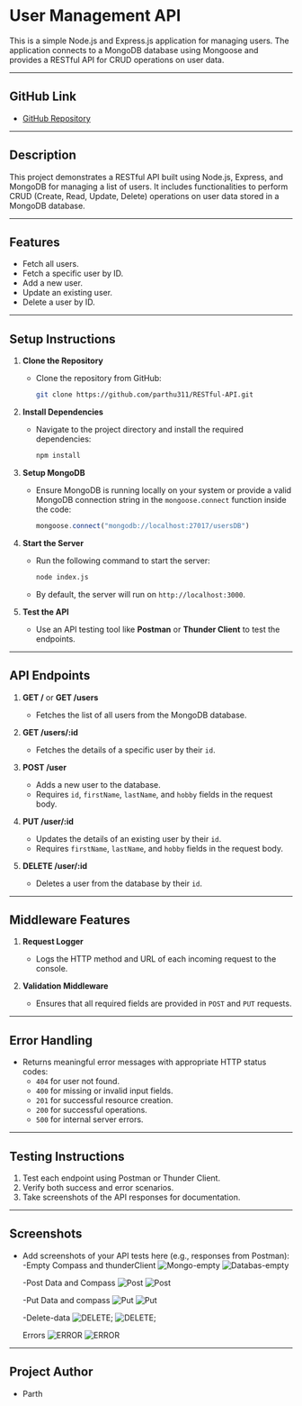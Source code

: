# User Management API

This is a simple Node.js and Express.js application for managing users. The application connects to a MongoDB database using Mongoose and provides a RESTful API for CRUD operations on user data.

---

## **GitHub Link**
- [GitHub Repository](https://github.com/parthu311/RESTful-API)

---

## **Description**
This project demonstrates a RESTful API built using Node.js, Express, and MongoDB for managing a list of users. It includes functionalities to perform CRUD (Create, Read, Update, Delete) operations on user data stored in a MongoDB database.

---

## **Features**
- Fetch all users.
- Fetch a specific user by ID.
- Add a new user.
- Update an existing user.
- Delete a user by ID.

---

## **Setup Instructions**

1. **Clone the Repository**
   - Clone the repository from GitHub:
     ```bash
     git clone https://github.com/parthu311/RESTful-API.git
     ```

2. **Install Dependencies**
   - Navigate to the project directory and install the required dependencies:
     ```bash
     npm install
     ```

3. **Setup MongoDB**
   - Ensure MongoDB is running locally on your system or provide a valid MongoDB connection string in the `mongoose.connect` function inside the code:
     ```javascript
     mongoose.connect("mongodb://localhost:27017/usersDB")
     ```

4. **Start the Server**
   - Run the following command to start the server:
     ```bash
     node index.js
     ```
   - By default, the server will run on `http://localhost:3000`.

5. **Test the API**
   - Use an API testing tool like **Postman** or **Thunder Client** to test the endpoints.

---

## **API Endpoints**

1. **GET /** or **GET /users**
   - Fetches the list of all users from the MongoDB database.

2. **GET /users/:id**
   - Fetches the details of a specific user by their `id`.

3. **POST /user**
   - Adds a new user to the database.
   - Requires `id`, `firstName`, `lastName`, and `hobby` fields in the request body.

4. **PUT /user/:id**
   - Updates the details of an existing user by their `id`.
   - Requires `firstName`, `lastName`, and `hobby` fields in the request body.

5. **DELETE /user/:id**
   - Deletes a user from the database by their `id`.

---

## **Middleware Features**

1. **Request Logger**
   - Logs the HTTP method and URL of each incoming request to the console.

2. **Validation Middleware**
   - Ensures that all required fields are provided in `POST` and `PUT` requests.

---

## **Error Handling**
- Returns meaningful error messages with appropriate HTTP status codes:
  - `404` for user not found.
  - `400` for missing or invalid input fields.
  - `201` for successful resource creation.
  - `200` for successful operations.
  - `500` for internal server errors.

---

## **Testing Instructions**

1. Test each endpoint using Postman or Thunder Client.
2. Verify both success and error scenarios.
3. Take screenshots of the API responses for documentation.

---

## **Screenshots**

- Add screenshots of your API tests here (e.g., responses from Postman):
   -Empty Compass and thunderClient
   ![Mongo-empty](ScreenShot/Mongo-compass.png)
   ![Databas-empty](ScreenShot/Empty-database.png)

  -Post Data and Compass
  ![Post](ScreenShot/Post-data.png)
  ![Post](ScreenShot/Mongo-compass-post-data.png)

   -Put Data and compass
  ![Put](ScreenShot/Put-data.png)
  ![Put](ScreenShot/Data-update-compass.png)

  -Delete-data
  ![DELETE](ScreenShot/Delete-data.png);
  ![DELETE](ScreenShot/Data-delete-caompass.png);

   Errors
  ![ERROR](ScreenShot/Error-400.png)
  ![ERROR](ScreenShot/Error-404.png)

---

## **Project Author**
- Parth

